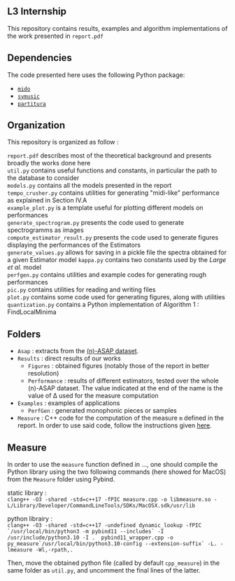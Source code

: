 ## L3 Internship

This repository contains results, examples and algorithm implementations of the work presented in `report.pdf`

## Dependencies

The code presented here uses the following Python package:
- [`mido`](https://mido.readthedocs.io/en/stable/)
- [`symusic`](https://github.com/Yikai-Liao/symusic)
- [`partitura`](https://github.com/CPJKU/partitura)

## Organization

This repository is organized as follow :

`report.pdf` describes most of the theoretical background and presents broadly the works done here\
`util.py` contains useful functions and constants, in particular the path to the database to consider\
`models.py` contains all the models presented in the report\
`tempo_crusher.py` contains utilities for generating "midi-like" performance as explained in Section IV.A\
`example_plot.py` is a template useful for plotting different models on performances\
`generate_spectrogram.py` presents the code used to generate spectrogramms as images\
`compute_estimator_result.py` presents the code used to generate figures displaying the performances of the Estimators\
`generate_values.py` allows for saving in a pickle file the spectra obtained for a given Estimator model
`kappa.py` contains two constants used by the _Large et al._ model\
`perfgen.py` contains utilities and example codes for generating rough performances\
`pic.py` contains utilities for reading and writing files\
`plot.py` contains some code used for generating figures, along with utilities\
`quantization.py` contains a Python implementation of Algorithm 1 : FindLocalMinima

## Folders
- `Asap` : extracts from the [(n)-ASAP dataset](https://github.com/CPJKU/asap-dataset).
- `Results` : direct results of our works
    - `Figures` : obtained figures (notably those of the report in better resolution)
    - `Performance` : results of different estimators, tested over the whole (n)-ASAP dataset. The value indicated at the end of the name is the value of Δ used for the measure computation
- `Examples` : examples of applications
    - `PerfGen` : generated monophonic pieces or samples
- `Measure` : C++ code for the computation of the measure `m` defined in the report. In order to use said code, follow the instructions given [here](#Measure).

## Measure

In order to use the `measure` function defined in ..., one should compile the Python library using the two following commands (here showed for MacOS) from the `Measure` folder using Pybind.

static library :\
```clang++ -O3 -shared -std=c++17 -fPIC measure.cpp -o libmeasure.so -L/Library/Developer/CommandLineTools/SDKs/MacOSX.sdk/usr/lib```

python librairy :\
```clang++ -O3 -shared -std=c++17 -undefined dynamic_lookup -fPIC `/usr/local/bin/python3 -m pybind11 --includes` -I /usr/include/python3.10 -I .  pybind11_wrapper.cpp -o py_measure`/usr/local/bin/python3.10-config --extension-suffix` -L. -lmeasure -Wl,-rpath,.```

Then, move the obtained python file (called by default `cpp_measure`) in the same folder as `util.py`, and uncomment the final lines of the latter.